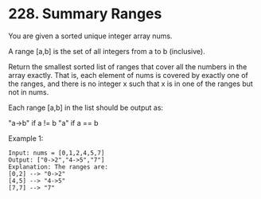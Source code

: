 # 228. Summary Ranges

You are given a sorted unique integer array nums.

A range [a,b] is the set of all integers from a to b (inclusive).

Return the smallest sorted list of ranges that cover all the numbers in the array exactly. That is, each element of nums is covered by exactly one of the ranges, and there is no integer x such that x is in one of the ranges but not in nums.

Each range [a,b] in the list should be output as:

"a->b" if a != b
"a" if a == b
 

Example 1:
```
Input: nums = [0,1,2,4,5,7]
Output: ["0->2","4->5","7"]
Explanation: The ranges are:
[0,2] --> "0->2"
[4,5] --> "4->5"
[7,7] --> "7"
```
